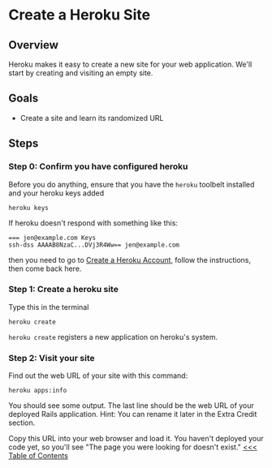 # Create a Heroku Site

## Overview
Heroku makes it easy to create a new site for your web application. We'll start by creating and visiting an empty site.

## Goals
* Create a site and learn its randomized URL

## Steps

### Step 0: Confirm you have configured heroku
Before you do anything, ensure that you have the `heroku` toolbelt installed and your heroku keys added

```text
heroku keys
```

If heroku doesn't respond with something like this:

```text
=== jen@example.com Keys
ssh-dss AAAAB8NzaC...DVj3R4Ww== jen@example.com
```

then you need to go to [Create a Heroku Account](/installfest/create_a_heroku_account),
follow the instructions, then come back here.

### Step 1: Create a heroku site

Type this in the terminal

```text
heroku create
```

`heroku create` registers a new application on heroku's system.


### Step 2: Visit your site

Find out the web URL of your site with this command:

```text
heroku apps:info
```

You should see some output. The last line should be the web URL of your
deployed Rails application. Hint: You can rename it later in the Extra Credit section.

Copy this URL into your web browser and load it.  You haven't deployed your code yet, so you'll see "The page you were looking for doesn't exist."
[<<< Table of Contents](/curriculum/curriculum_toc)
